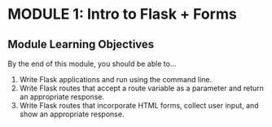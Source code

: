 # MODULE 1: Intro to Flask + Forms

## Module Learning Objectives

By the end of this module, you should be able to...

1. Write Flask applications and run using the command line.
2. Write Flask routes that accept a route variable as a parameter and return an appropriate response.
3. Write Flask routes that incorporate HTML forms, collect user input, and show an appropriate response.

